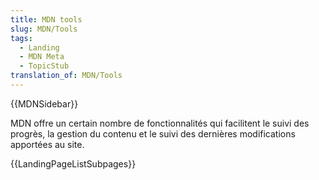 ```yaml
---
title: MDN tools
slug: MDN/Tools
tags:
  - Landing
  - MDN Meta
  - TopicStub
translation_of: MDN/Tools
---
```


{{MDNSidebar}}

MDN offre un certain nombre de fonctionnalités qui facilitent le suivi des progrès, la gestion du contenu et le suivi des dernières modifications apportées au site.

{{LandingPageListSubpages}}
